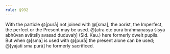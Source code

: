 ```yaml
---
rule: §932
---
```


With the particle @[purā] not joined with @[sma], the aorist, the Imperfect, the perfect or the Present may be used. @[atra ete purā brāhmaṇasya śiṣyā abhūvan avātsīḥ avasad duduvaḥ] (Sid. Kau.) here formerly dwelt pupils. But when @[sma] is used with @[purā] the present alone can be used; @[yajati sma purā] he formerly sacrificed.